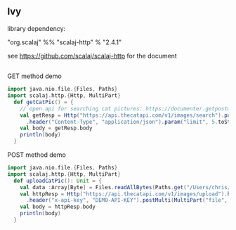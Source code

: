 ## Ivy
library dependency:

"org.scalaj" %% "scalaj-http" % "2.4.1"

see https://github.com/scalaj/scalaj-http for the document

## 
GET method demo
```scala
import java.nio.file.{Files, Paths}
import scalaj.http.{Http, MultiPart}
  def getCatPic() = {
    // open api for searching cat pictures: https://documenter.getpostman.com/view/5578104/RWgqUxxh
    val getResp = Http("https://api.thecatapi.com/v1/images/search").param("page", 1.toString)
      .header("Content-Type", "application/json").param("limit", 5.toString).asString
    val body = getResp.body
    println(body)
  }
```

POST method demo
```scala
import java.nio.file.{Files, Paths}
import scalaj.http.{Http, MultiPart}
  def uploadCatPic(): Unit = {
    val data :Array[Byte] = Files.readAllBytes(Paths.get("/Users/chris/Downloads/9ccXTANkb.jpg")) // your file path in your local system
    val httpResp = Http("https://api.thecatapi.com/v1/images/upload").header("Content-Type", "multipart/form-data")
      .header("x-api-key", "DEMO-API-KEY").postMulti(MultiPart("file", "/Users/chris/Downloads/9ccXTANkb.jpg", "image/jpeg", data)).asString
    val body = httpResp.body
    println(body)
  }
```